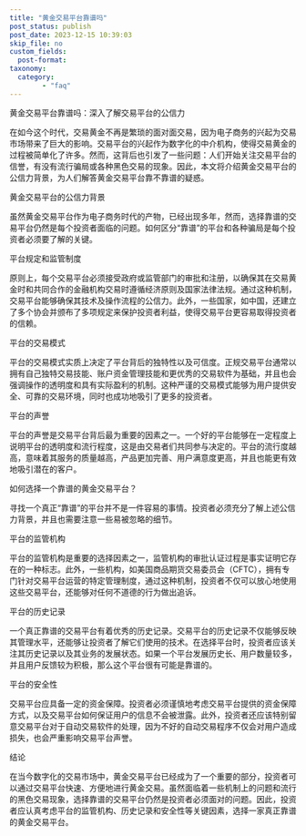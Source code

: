 ```yaml
---
title: "黄金交易平台靠谱吗"
post_status: publish
post_date: 2023-12-15 10:39:03
skip_file: no
custom_fields: 
  post-format: 
taxonomy:
  category:
        - "faq"
---
```


黄金交易平台靠谱吗：深入了解交易平台的公信力

在如今这个时代，交易黄金不再是繁琐的面对面交易，因为电子商务的兴起为交易市场带来了巨大的影响。交易平台的兴起作为数字化的中介机构，使得交易黄金的过程被简单化了许多。然而，这背后也引发了一些问题：人们开始关注交易平台的信誉，有没有流行骗局或各种黑色交易的现象。因此，本文将介绍黄金交易平台的公信力背景，为人们解答黄金交易平台靠不靠谱的疑惑。

黄金交易平台的公信力背景

虽然黄金交易平台作为电子商务时代的产物，已经出现多年，然而，选择靠谱的交易平台仍然是每个投资者面临的问题。如何区分“靠谱”的平台和各种骗局是每个投资者必须要了解的关键。

平台规定和监管制度

原则上，每个交易平台必须接受政府或监管部门的审批和注册，以确保其在交易黄金时和共同合作的金融机构交易时遵循经济原则及国家法律法规。通过这种机制，交易平台能够确保其技术及操作流程的公信力。此外，一些国家，如中国，还建立了多个协会并颁布了多项规定来保护投资者利益，使得交易平台更容易取得投资者的信赖。

平台的交易模式

平台的交易模式实质上决定了平台背后的独特性以及可信度。正规交易平台通常以拥有自己独特交易技能、账户资金管理技能和更优秀的交易软件为基础，并且也会强调操作的透明度和具有实际盈利的机制。这种严谨的交易模式能够为用户提供安全、可靠的交易环境，同时也成功地吸引了更多的投资者。

平台的声誉

平台的声誉是交易平台背后最为重要的因素之一。一个好的平台能够在一定程度上说明平台的透明度和流行程度，这是由交易者们共同参与决定的。平台的流行度越高，意味着其服务的质量越高，产品更加完善、用户满意度更高，并且也能更有效地吸引潜在的客户。

如何选择一个靠谱的黄金交易平台？

寻找一个真正“靠谱”的平台并不是一件容易的事情。投资者必须充分了解上述公信力背景，并且也需要注意一些易被忽略的细节。

平台的监管机构

平台的监管机构是重要的选择因素之一，监管机构的审批认证过程是事实证明它存在的一种标志。此外，一些机构，如美国商品期货交易委员会（CFTC），拥有专门针对交易平台运营的特定管理制度，通过这种机制，投资者不仅可以放心地使用这些交易平台，还能够对任何不道德的行为做出追诉。

平台的历史记录

一个真正靠谱的交易平台有着优秀的历史记录。交易平台的历史记录不仅能够反映其管理水平，还能够让投资者了解它们使用的技术。在选择平台时，投资者应该关注其历史记录以及其业务的发展状态。如果一个平台发展历史长、用户数量较多，并且用户反馈较为积极，那么这个平台很有可能是靠谱的。

平台的安全性

交易平台应具备一定的资金保障。投资者必须谨慎地考虑交易平台提供的资金保障方式，以及交易平台如何保证用户的信息不会被泄露。此外，投资者还应该特别留意交易平台对于自动交易软件的处理，因为不好的自动交易程序不仅会对用户造成损失，也会严重影响交易平台声誉。

结论

在当今数字化的交易市场中，黄金交易平台已经成为了一个重要的部分，投资者可以通过交易平台快速、方便地进行黄金交易。虽然面临着一些机制上的问题和流行的黑色交易现象，选择靠谱的交易平台仍然是投资者必须面对的问题。因此，投资者应认真考虑平台的监管机构、历史记录和安全性等关键因素，选择一家真正靠谱的黄金交易平台。
